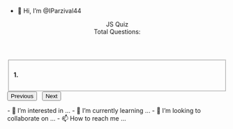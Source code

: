 - 👋 Hi, I’m @IParzival44<!DOCTYPE html>
<html lang="en">
<head>
<meta charset="UTF-8">
<meta http-equiv="X-UA-Compatible" content="IE=edge">
<meta name="viewport" content="width=device-width, initial-scale=1.0">
<title>Javascript Quiz</title>
<link rel="stylesheet" href="style1.css">
<link rel="stylesheet" href="https://cdnjs.cloudflare.com/ajax/libs/font-awesome/4.7.0/css/font-awesome.css">
<link rel="stylesheet" href="https://cdnjs.cloudflare.com/ajax/libs/twitter-bootstrap/4.0.0-alpha.6/css/bootstrap.min.css">
</head>
<body>
<header class="header bg-primary">
<div class="left-title">JS Quiz</div>
<div class="right-title">Total Questions: <span id="tque"></span></div>
<div class="clearfix"></div>
</header>
<div class="content">
<div class="container-fluid">
<div class="row">
<div class="col-sm-12">
<div id="result" class="quiz-body">
<form name="quizForm" onSubmit="">
<fieldset class="form-group">
<h4><span id="qid">1.</span> <span id="question"></span></h4>
<div class="option-block-container" id="question-options">
</div> <!-- End of option block -->
</fieldset>
<button name="previous" id="previous" class="btn btn-success">Previous</button>
&nbsp;
<button name="next" id="next" class="btn btn-success">Next</button>
</form>
</div>
</div> <!-- End of col-sm-12 -->
</div> <!-- End of row -->
</div> <!-- ENd of container fluid -->
</div> <!-- End of content -->
<script src="https://cdnjs.cloudflare.com/ajax/libs/jquery/3.1.1/jquery.min.js"></script>
<script src="https://cdnjs.cloudflare.com/ajax/libs/twitter-bootstrap/4.0.0-alpha.6/js/bootstrap.min.js"></script>
<script src="app.js"></script>
</body>
</html>
- 👀 I’m interested in ...
- 🌱 I’m currently learning ...
- 💞️ I’m looking to collaborate on ...
- 📫 How to reach me ...

<!---
IParzival44/IParzival44 is a ✨ special ✨ repository because its `README.md` (this file) appears on your GitHub profile.
You can click the Preview link to take a look at your changes.
--->
